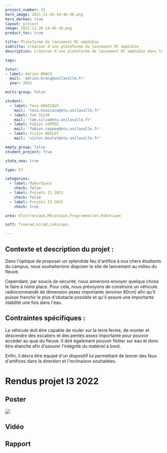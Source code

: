 ```yaml
---
project_number: 15
hero_image: 2021-11-26-14-46-38.png
hero_darken: true
layout: project
image: 2021-11-26-14-46-38.png
product_toc: true

title: Plateforme de lancement RC amphibie
subtitle: Création d'une plateforme de lancement RC amphibie
description: Création d'une plateforme de lancement RC amphibie dans le but d'envoyer des 

tags: 

tutor:
- label: Adrien BRACQ
  mail: 'adrien.bracq@unilasalle.fr'
  year: 2022

multi-group: false

student:
  - label: Teva HOUZIAUX
    mail: 'teva.houziaux@etu.unilasalle.fr'
  - label: Tom SILVA
    mail: 'tom.silva@etu.unilasalle.fr'
  - label: Fabien COPPEE
    mail: 'fabien.coppee@etu.unilasalle.fr'
  - label: Victor BOULOT
    mail: 'victor.boulot@etu.unilasalle.fr'

empty_group: false
student_project: true

state_new: true

type: I3

categories:
  - label: MakerSpace
    check: false
  - label: Projets I3 2023
    check: false
  - label: Projets I3 2022
    check: true

area: Electronique,Mécanique,Programmation,Robotique

soft: freecad,kicad,inkscape, 

---
```

## Contexte et description du projet  :

Dans l'optique de proposer un splendide feu d'artifice à nos chers étudiants du campus, nous souhaiterions disposer le site de lancement au milieu du fleuve. 

Cependant, par soucis de sécurité, nous aimerions envoyer quelque chose le faire à notre place. Pour cela, nous prévoyons de construire un véhicule radiocommandé de dimension assez importante (environ 80cm) afin qu'il puisse franchir le plus d'obstacle possible et qu'il assure une importante stabilité une fois dans l'eau. 

## Contraintes spécifiques :

Le véhicule doit être capable de rouler sur la terre ferme, de monter et descendre des escaliers et des pentes assez importante pour pouvoir accéder au quai du fleuve. Il doit également pouvoir flotter sur eau et donc être étanche afin d'assurer l'intégrité du matériel à bord. 

Enfin, il devra être équipé d'un dispositif lui permettant de lancer des feux d'artifices dans la direction et l'inclinaison souhaitées. 

# Rendus projet I3 2022

## Poster

![](Groupe_n15.png)

## Vidéo

## Rapport
